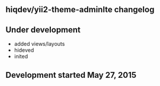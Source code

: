 hiqdev/yii2-theme-adminlte changelog
------------------------------------

## Under development

- added views/layouts
- hideved
- inited

## Development started May 27, 2015


